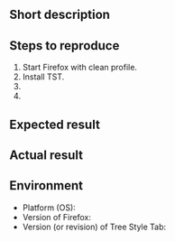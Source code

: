 <!--
NOTE: Please read the guideline to open a new issue at first.
https://github.com/piroor/treestyletab/blob/master/CONTRIBUTING.md

And, WebExtensions-based renewed version is in development in now,
and it will be released for Firefox 57. See also:
https://github.com/piroor/treestyletab/issues/1224#issuecomment-326467198

XUL-based legacy version won't work on Firefox 57, and
by technical reasons WebExtensions-version cannot provide
some features of XUL-based version, including "auto hide tab bar".
To concentrate to development of the WE-based version,
please don't open issues about feature requests or trivial bug reports
about the XUL-based version.
-->

## Short description

## Steps to reproduce

 1. Start Firefox with clean profile.
 2. Install TST.
 3. 
 4. 

## Expected result


## Actual result


## Environment

 * Platform (OS): 
 * Version of Firefox: 
 * Version (or revision) of Tree Style Tab: 

